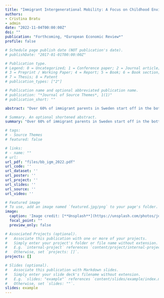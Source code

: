 ```yaml
---
title: "Immigrant Intergenerational Mobility: A Focus on Childhood Environment"
authors:
- Cristina Bratu
- admin
date: "2022-11-04T00:00:00Z"
doi: ""
publication: "Forthcoming, *European Economic Review*"
profile: false

# Schedule page publish date (NOT publication's date).
# publishDate: "2017-01-01T00:00:00Z"

# Publication type.
# Legend: 0 = Uncategorized; 1 = Conference paper; 2 = Journal article;
# 3 = Preprint / Working Paper; 4 = Report; 5 = Book; 6 = Book section;
# 7 = Thesis; 8 = Patent
# publication_types: ["2"]

# Publication name and optional abbreviated publication name.
# publication: "*Journal of Source Themes*, 1(1)"
# publication_short: ""

abstract: "Over 60% of immigrant parents in Sweden start off in the bottom quintile of the income distribution, yet only about 30% of their children are still in the bottom income quintile in adulthood. This progress notwithstanding, we show using administrative data that immigrant children who grow up in the 20th income percentile place three income ranks lower than native children of similarly low-income parents. This income gap cannot be explained by differences in parent education levels, family structure, or municipality of residence. The gap can, however, be explained by differences in immediate, 100 × 100 - meter neighborhoods. Immigrant children grow up in relatively denser neighborhoods with fewer native-born and high-earning neighbors. Data from Stockholm suggest that immigrant families sort into different neighborhoods than natives due to Sweden’s rental housing allocation mechanism that is based on waiting time rather than market rents."

# Summary. An optional shortened abstract.
summary: "Over 60% of immigrant parents in Sweden start off in the bottom quintile of the income distribution, yet only about 30% of their children are still in the bottom income quintile in adulthood. This progress notwithstanding, we show using administrative data that immigrant children who grow up in the 20th income percentile place three income ranks lower than native children of similarly low-income parents. This income gap cannot be explained by differences in parent education levels, family structure, or municipality of residence. The gap can, however, be explained by differences in immediate, 100 × 100 - meter neighborhoods. Immigrant children grow up in relatively denser neighborhoods with fewer native-born and high-earning neighbors. Data from Stockholm suggest that immigrant families sort into different neighborhoods than natives due to Sweden’s rental housing allocation mechanism that is based on waiting time rather than market rents."

# tags:
# - Source Themes
# featured: false

# links:
# - name: ""
# url:
url_pdf: "files/bb_igm_2022.pdf"
url_code: ''
url_dataset: ''
url_poster: ''
url_project: ''
url_slides: ''
url_source: ''
url_video: ''

# Featured image
# To use, add an image named `featured.jpg/png` to your page's folder. 
image:
  caption: 'Image credit: [**Unsplash**](https://unsplash.com/photos/jdD8gXaTZsc)'
  focal_point: ""
  preview_only: false

# Associated Projects (optional).
#   Associate this publication with one or more of your projects.
#   Simply enter your project's folder or file name without extension.
#   E.g. `internal-project` references `content/project/internal-project/index.md`.
#   Otherwise, set `projects: []`.
projects: []

# Slides (optional).
#   Associate this publication with Markdown slides.
#   Simply enter your slide deck's filename without extension.
#   E.g. `slides: "example"` references `content/slides/example/index.md`.
#   Otherwise, set `slides: ""`.
slides: example
---
```

